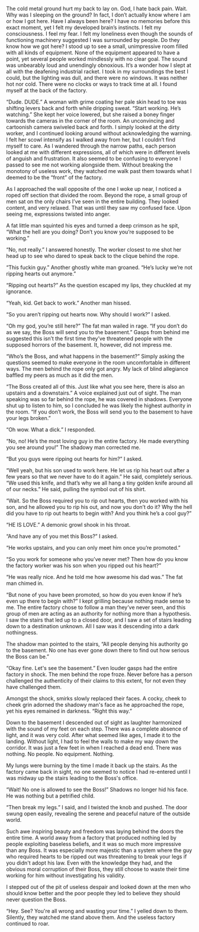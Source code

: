 The cold metal ground hurt my back to lay on. God, I hate back pain. Wait. Why was I sleeping on the ground? In fact, I don’t actually know where I am or how I got here. Have I always been here? I have no memories before this exact moment, yet I felt my developed brain’s instincts. I felt my consciousness. I feel my fear. I felt my loneliness even though the sounds of functioning machinery suggested I was surrounded by people. Do they know how we got here? I stood up to see a small, unimpressive room filled with all kinds of equipment. None of the equipment appeared to have a point, yet several people worked mindlessly with no clear goal. The sound was unbearably loud and unendingly obnoxious. It’s a wonder how I slept at all with the deafening industrial racket. I took in my surroundings the best I could, but the lighting was dull, and there were no windows. It was neither hot nor cold. There were no clocks or ways to track time at all. I found myself at the back of the factory.

“Dude. DUDE.” A woman with grime coating her pale skin head to toe was shifting levers back and forth while dripping sweat. “Start working. He’s watching.” She kept her voice lowered, but she raised a boney finger towards the cameras in the corner of the room. An unconvincing and cartoonish camera swiveled back and forth. I simply looked at the dirty worker, and I continued looking around without acknowledging the warning. I felt her scowl intensify as I walked away from her, but I couldn’t find myself to care. As I wandered through the narrow paths, each person looked at me with different expressions, all of which were in different levels of anguish and frustration. It also seemed to be confusing to everyone I passed to see me not working alongside them. Without breaking the monotony of useless work, they watched me walk past them towards what I deemed to be the “front” of the factory. 

As I approached the wall opposite of the one I woke up near, I noticed a roped off section that divided the room. Beyond the rope, a small group of men sat on the only chairs I’ve seen in the entire building. They looked content, and very relaxed. That was until they saw my confused face. Upon seeing me, expressions twisted into anger.

A fat little man squinted his eyes and turned a deep crimson as he spit, “What the hell are you doing? Don’t you know you’re supposed to be working.”

“No, not really.” I answered honestly. The worker closest to me shot her head up to see who dared to speak back to the clique behind the rope. 

“This fuckin guy.” Another ghostly white man groaned. “He’s lucky we’re not ripping hearts out anymore.”

“Ripping out hearts?” As the question escaped my lips, they chuckled at my ignorance. 

“Yeah, kid. Get back to work.” Another man hissed.

“So you aren’t ripping out hearts now. Why should I work?” I asked. 

“Oh my god, you’re still here?” The fat man wailed in rage. “If you don’t do as we say, the Boss will send you to the basement.” Gasps from behind me suggested this isn’t the first time they’ve threatened people with the supposed horrors of the basement. It, however, did not impress me. 

“Who’s the Boss, and what happens in the basement?” Simply asking the questions seemed to make everyone in the room uncomfortable in different ways. The men behind the rope only got angry. My lack of blind allegiance baffled my peers as much as it did the men. 

“The Boss created all of this. Just like what you see here, there is also an upstairs and a downstairs.” A voice explained just out of sight. The man speaking was so far behind the rope, he was covered in shadows. Everyone shut up to listen to him, so I concluded he was likely the highest authority in the room. “If you don’t work, the Boss will send you to the basement to have your legs broken.”

“Oh wow. What a dick.” I responded.

“No, no! He’s the most loving guy in the entire factory. He made everything you see around you!” The shadowy man corrected me. 

“But you guys were ripping out hearts for him?” I asked. 

“Well yeah, but his son used to work here. He let us rip his heart out after a few years so that we never have to do it again.” He said, completely serious. “We used this knife, and that’s why we all hang a tiny golden knife around all of our necks.” He said, pulling the symbol out of his shirt. 

“Wait. So the Boss required you to rip out hearts, then you worked with his son, and he allowed you to rip his out, and now you don’t do it? Why the hell did you have to rip out hearts to begin with? And you think he’s a cool guy?”

“HE IS LOVE.” A demonic growl shook in his throat.

“And have any of you met this Boss?” I asked. 

“He works upstairs, and you can only meet him once you’re promoted.”

“So you work for someone who you’ve never met? Then how do you know the factory worker was his son when you ripped out his heart?”

“He was really nice. And he told me how awesome his dad was.” The fat man chimed in. 

“But none of you have been promoted, so how do you even know if he’s even up there to begin with?” I kept grilling because nothing made sense to me. The entire factory chose to follow a man they’ve never seen, and this group of men are acting as an authority for nothing more than a hypothesis. I saw the stairs that led up to a closed door, and I saw a set of stairs leading down to a destination unknown. All I saw was it descending into a dark nothingness. 

The shadow man pointed to the stairs, “All people denying his authority go to the basement. No one has ever gone down there to find out how serious the Boss can be.”

“Okay fine. Let's see the basement.” Even louder gasps had the entire factory in shock. The men behind the rope froze. Never before has a person challenged the authenticity of their claims to this extent, for not even they have challenged them. 

Amongst the shock, smirks slowly replaced their faces. A cocky, cheek to cheek grin adorned the shadowy man's face as he approached the rope, yet his eyes remained in darkness. “Right this way.”

Down to the basement I descended out of sight as laughter harmonized with the sound of my feet on each step. There was a complete absence of light, and it was very cold. After what seemed like ages, I made it to the landing. Without light, I had to feel the walls to make my way down the corridor. It was just a few feet in when I reached a dead end. There was nothing. No people. No equipment. Nothing. 

My lungs were burning by the time I made it back up the stairs. As the factory came back in sight, no one seemed to notice I had re-entered until I was midway up the stairs leading to the Boss's office. 

“Wait! No one is allowed to see the Boss!” Shadows no longer hid his face. He was nothing but a petrified child. 

“Then break my legs.” I said, and I twisted the knob and pushed. The door swung open easily, revealing the serene and peaceful nature of the outside world. 

Such awe inspiring beauty and freedom was laying behind the doors the entire time. A world away from a factory that produced nothing led by people exploiting baseless beliefs, and it was so much more impressive than any Boss. It was especially more majestic than a system where the guy who required hearts to be ripped out was threatening to break your legs if you didn't adopt his law. Even with the knowledge they had, and the obvious moral corruption of their Boss, they still choose to waste their time working for him without investigating his validity. 

I stepped out of the pit of useless despair and looked down at the men who should know better and the poor people they led to believe they should never question the Boss. 

“Hey. See? You're all wrong and wasting your time.” I yelled down to them. Silently, they watched me stand above them. And the useless factory continued to roar. 
